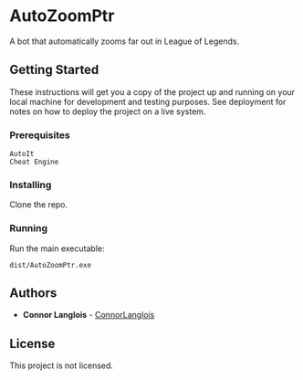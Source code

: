 # AutoZoomPtr

A bot that automatically zooms far out in League of Legends.

## Getting Started

These instructions will get you a copy of the project up and running on your local machine for development and testing purposes. See deployment for notes on how to deploy the project on a live system.

### Prerequisites

```
AutoIt
Cheat Engine
```

### Installing

Clone the repo.

### Running

Run the main executable:

```
dist/AutoZoomPtr.exe
```

## Authors

* **Connor Langlois** - [ConnorLanglois](https://github.com/ConnorLanglois)

## License

This project is not licensed.
